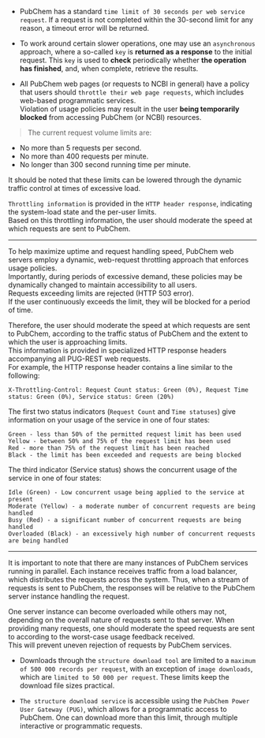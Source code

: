 - PubChem has a standard `time limit of 30 seconds per web service request`. 
  If a request is not completed within the 30-second limit for any reason, a timeout error will be returned.
  
- To work around certain slower operations, one may use an `asynchronous` approach, 
  where a so-called `key` is **returned as a response** to the initial request.
  This `key` is used to **check** periodically whether **the operation has finished**, and, when complete, retrieve the results.

- All PubChem web pages (or requests to NCBI in general) have a policy that users should `throttle their web page requests`, 
  which includes web-based programmatic services.  
  Violation of usage policies may result in the user **being temporarily blocked** from accessing PubChem (or NCBI) resources.  

> The current request volume limits are:
> 
- No more than 5 requests per second.
- No more than 400 requests per minute.
- No longer than 300 second running time per minute.

It should be noted that these limits can be lowered through the dynamic traffic control at times of excessive load.  

`Throttling information` is provided in the `HTTP header response`, indicating the system-load state and the per-user limits.  
Based on this throttling information, the user should moderate the speed at which requests are sent to PubChem.

---

To help maximize uptime and request handling speed, PubChem web servers employ a dynamic, web-request throttling approach that enforces usage policies.  
Importantly, during periods of excessive demand, these policies may be dynamically changed to maintain accessibility to all users.  
Requests exceeding limits are rejected (HTTP 503 error).  
If the user continuously exceeds the limit, they will be blocked for a period of time.


Therefore, the user should moderate the speed at which requests are sent to PubChem, according to the traffic status of PubChem 
and the extent to which the user is approaching limits.  
This information is provided in specialized HTTP response headers accompanying all PUG-REST web requests.  
For example, the HTTP response header contains a line similar to the following:
```
X-Throttling-Control: Request Count status: Green (0%), Request Time status: Green (0%), Service status: Green (20%)
```

The first two status indicators (`Request Count` and `Time statuses`) give information on your usage of the service in one of four states:
```
Green - less than 50% of the permitted request limit has been used
Yellow - between 50% and 75% of the request limit has been used
Red - more than 75% of the request limit has been reached
Black - the limit has been exceeded and requests are being blocked
```
The third indicator (Service status) shows the concurrent usage of the service in one of four states:
```
Idle (Green) - Low concurrent usage being applied to the service at present
Moderate (Yellow) - a moderate number of concurrent requests are being handled
Busy (Red) - a significant number of concurrent requests are being handled
Overloaded (Black) - an excessively high number of concurrent requests are being handled
```
---

It is important to note that there are many instances of PubChem services running in parallel. 
Each instance receives traffic from a load balancer, which distributes the requests across the system. 
Thus, when a stream of requests is sent to PubChem, the responses will be relative to the PubChem server instance handling the request. 

One server instance can become overloaded while others may not, depending on the overall nature of requests sent to that server. 
When providing many requests, one should moderate the speed requests are sent to according to the worst-case usage feedback received.  
This will prevent uneven rejection of requests by PubChem services.

- Downloads through the `structure download tool` are limited to a `maximum of 500 000 records per request`, 
  with an exception of `image downloads`, which are `limited to 50 000 per request`. 
  These limits keep the download file sizes practical. 
  
- `The structure download service` is accessible using the `PubChem Power User Gateway (PUG)`, which allows for a programmatic access to PubChem. 
  One can download more than this limit, through multiple interactive or programmatic requests.